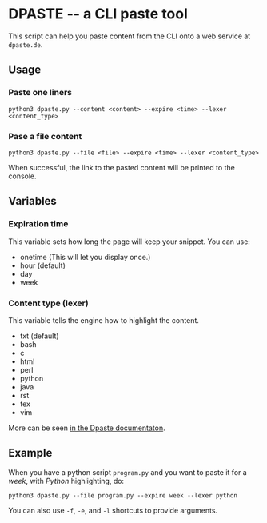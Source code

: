 # DPASTE -- a CLI paste tool

This script can help you paste content from the CLI onto a web service at `dpaste.de`.

## Usage

### Paste one liners

`python3 dpaste.py --content <content> --expire <time> --lexer <content_type>`

### Pase a file content

`python3 dpaste.py --file <file> --expire <time> --lexer <content_type>`

When successful, the link to the pasted content will be printed to the console.

## Variables

### Expiration time

This variable sets how long the page will keep your snippet. You can use:

* onetime (This will let you display once.)
* hour (default)
* day
* week

### Content type (lexer)

This variable tells the engine how to highlight the content.

* txt (default)
* bash
* c
* html
* perl
* python
* java
* rst
* tex
* vim

More can be seen [in the Dpaste documentaton](https://docs.elephant.house/dpaste/settings.html#settings).

## Example

When you have a python script `program.py` and you want to paste it for a *week*, with *Python* highlighting, do:

`python3 dpaste.py --file program.py --expire week --lexer python`

You can also use `-f`, `-e`, and `-l` shortcuts to provide arguments.
